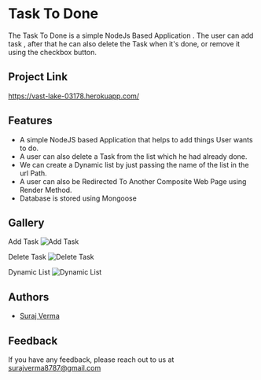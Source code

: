 
# Task To Done
The Task To Done is a simple NodeJs Based Application . 
The user can add task , after that he can also delete the Task when it's done, or remove it using the checkbox button.



## Project Link
https://vast-lake-03178.herokuapp.com/
## Features

- A simple NodeJS based Application that helps to add things User wants to do.
- A user can also delete a Task from the list which he had already done.
- We can create a Dynamic list by just passing the name of the list in the url Path.
- A user can also be Redirected To Another Composite Web Page using Render Method.
- Database is stored using Mongoose


## Gallery

Add Task
![Add Task](https://raw.githubusercontent.com/surajverma8787/Task-To-Done/master/Task%20To%20Done%20Screenshots/Add%20Task.png)

Delete Task
![Delete Task](https://raw.githubusercontent.com/surajverma8787/Task-To-Done/master/Task%20To%20Done%20Screenshots/Delete%20Task.png)

Dynamic List
![Dynamic List](https://raw.githubusercontent.com/surajverma8787/Task-To-Done/master/Task%20To%20Done%20Screenshots/Dynamic%20List%20Created.png)


## Authors

- [Suraj Verma](https://www.github.com/surajverma8787)


## Feedback

If you have any feedback, please reach out to us at surajverma8787@gmail.com


